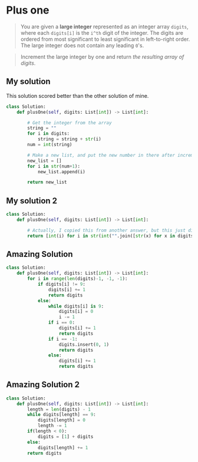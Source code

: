 # Plus one

> You are given a **large integer** represented as an integer array `digits`, where each `digits[i]` is the `i^th` digit of the integer. The digits are ordered from most significant to least significant in left-to-right order. The large integer does not contain any leading `0`'s.

> Increment the large integer by one and return *the resulting array of digits*.

## My solution
This solution scored better than the other solution of mine.
```python
class Solution:
    def plusOne(self, digits: List[int]) -> List[int]:

        # Get the integer from the array
        string = ""
        for i in digits:
            string = string + str(i)
        num = int(string)

        # Make a new list, and put the new number in there after incrementing it by one
        new_list = []
        for i in str(num+1):
            new_list.append(i)

        return new_list
```

## My solution 2

```python
class Solution:
    def plusOne(self, digits: List[int]) -> List[int]:

        # Actually, I copied this from another answer, but this just did what I've done in one line
        return [int(i) for i in str(int("".join([str(x) for x in digits]))+1)]
```

## Amazing Solution

```python
class Solution:
    def plusOne(self, digits: List[int]) -> List[int]:
        for i in range(len(digits)-1, -1, -1):
            if digits[i] != 9:
                digits[i] += 1
                return digits
            else:
                while digits[i] is 9:
                    digits[i] = 0
                    i -= 1
                if i == 0:
                    digits[i] += 1
                    return digits
                if i == -1:
                    digits.insert(0, 1)
                    return digits
                else:
                    digits[i] += 1
                    return digits
```

## Amazing Solution 2

```python
class Solution:
    def plusOne(self, digits: List[int]) -> List[int]:
        length = len(digits) - 1
        while digits[length] == 9:
            digits[length] = 0
            length -= 1
        if(length < 0):
            digits = [1] + digits
        else:
            digits[length] += 1
        return digits
```
